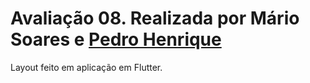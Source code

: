 <h1> Avaliação 08. Realizada por Mário Soares e <a href="https://github.com/PedrooH0" target="_self" rel="external">Pedro Henrique</a> </h1>
Layout feito em aplicação em Flutter.

